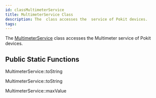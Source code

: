 ```yaml
---
id: classMultimeterService
title: MultimeterService Class
description: The  class accesses the  service of Pokit devices.
tags:
---
```

The [MultimeterService](classMultimeterService) class accesses the Multimeter service of Pokit devices.



## Public Static Functions



MultimeterService::toString



MultimeterService::toString



MultimeterService::maxValue




